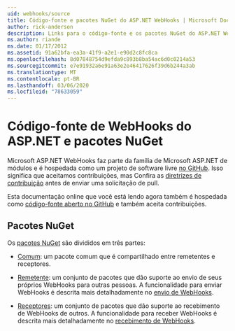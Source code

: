 ```yaml
---
uid: webhooks/source
title: Código-fonte e pacotes NuGet do ASP.NET WebHooks | Microsoft Docs
author: rick-anderson
description: Links para o código-fonte e os pacotes NuGet do ASP.NET WebHooks
ms.author: riande
ms.date: 01/17/2012
ms.assetid: 91a62bfa-ea3a-41f9-a2e1-e90d2c8fc8ca
ms.openlocfilehash: 8d07848754d9efda9c893b8ba54ac6d0c0214a53
ms.sourcegitcommit: e7e91932a6e91a63e2e46417626f39d6b244a3ab
ms.translationtype: MT
ms.contentlocale: pt-BR
ms.lasthandoff: 03/06/2020
ms.locfileid: "78633059"
---
```

# <a name="aspnet-webhooks-source-code-and-nuget-packages"></a>Código-fonte de WebHooks do ASP.NET e pacotes NuGet

Microsoft ASP.NET WebHooks faz parte da família de Microsoft ASP.NET de módulos e é hospedada como um projeto de software livre [no GitHub](https://github.com/aspnet/WebHooks). Isso significa que aceitamos contribuições, mas Confira as [diretrizes de contribuição](https://github.com/aspnet/Home/blob/master/CONTRIBUTING.md) antes de enviar uma solicitação de pull.

Esta documentação online que você está lendo agora também é hospedada como [código-fonte aberto no GitHub](http://docs.asp.net/en/latest/contribute/style-guide.html#style-guide) e também aceita contribuições.

## <a name="nuget-packages"></a>Pacotes NuGet

Os [pacotes NuGet](https://nuget.org/packages?q=Microsoft.AspNet.WebHooks) são divididos em três partes:

* [Comum](https://www.nuget.org/packages?q=Microsoft.AspNet.WebHooks.Common): um pacote comum que é compartilhado entre remetentes e receptores.

* [Remetente](https://www.nuget.org/packages?q=Microsoft.AspNet.WebHooks.Custom): um conjunto de pacotes que dão suporte ao envio de seus próprios WebHooks para outras pessoas. A funcionalidade para enviar WebHooks é descrita mais detalhadamente no [envio de WebHooks](sending/senders.md).

* [Receptores](https://www.nuget.org/packages?q=Microsoft.AspNet.WebHooks.Receivers): um conjunto de pacotes que dão suporte ao recebimento de WebHooks de outros. A funcionalidade para receber WebHooks é descrita mais detalhadamente no [recebimento de WebHooks](receiving/index.md).

